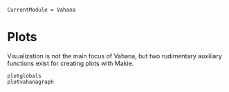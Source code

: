 ```@meta
CurrentModule = Vahana
```

# Plots

Visualization is not the main focus of Vahana, but two rudimentary auxiliary functions exist for creating plots with Makie.

```@docs
plotglobals
plotvahanagraph
```
